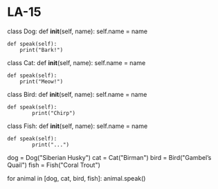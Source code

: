 # LA-15

class Dog:
    def __init__(self, name):
        self.name = name

    def speak(self):
        print("Bark!")
            
class Cat:
    def __init__(self, name):
        self.name = name
        
    def speak(self):
        print("Meow!")
        
class Bird:
    def __init__(self, name):
        self.name = name
        
    def speak(self):
            print("Chirp")
            
class Fish:
    def __init__(self, name):
        self.name = name
        
    def speak(self):
            print("...")
            
dog = Dog("Siberian Husky")
cat = Cat("Birman")
bird = Bird("Gambel’s Quail")
fish = Fish("Coral Trout")

for animal in [dog, cat, bird, fish]:
    animal.speak()
    

    
